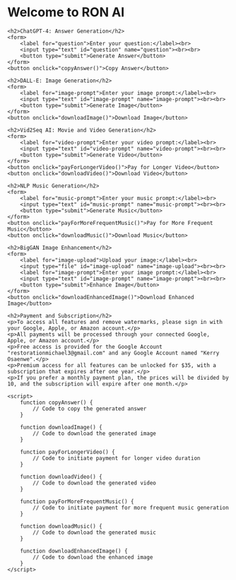 <!DOCTYPE html>
<html>
<head>
    <title>RON AI</title>
</head>
<body>
    <h1>Welcome to RON AI</h1>
    
    <h2>ChatGPT-4: Answer Generation</h2>
    <form>
        <label for="question">Enter your question:</label><br>
        <input type="text" id="question" name="question"><br><br>
        <button type="submit">Generate Answer</button>
    </form>
    <button onclick="copyAnswer()">Copy Answer</button>
    
    <h2>DALL-E: Image Generation</h2>
    <form>
        <label for="image-prompt">Enter your image prompt:</label><br>
        <input type="text" id="image-prompt" name="image-prompt"><br><br>
        <button type="submit">Generate Image</button>
    </form>
    <button onclick="downloadImage()">Download Image</button>
    
    <h2>Vid2Seq AI: Movie and Video Generation</h2>
    <form>
        <label for="video-prompt">Enter your video prompt:</label><br>
        <input type="text" id="video-prompt" name="video-prompt"><br><br>
        <button type="submit">Generate Video</button>
    </form>
    <button onclick="payForLongerVideo()">Pay for Longer Video</button>
    <button onclick="downloadVideo()">Download Video</button>
    
    <h2>NLP Music Generation</h2>
    <form>
        <label for="music-prompt">Enter your music prompt:</label><br>
        <input type="text" id="music-prompt" name="music-prompt"><br><br>
        <button type="submit">Generate Music</button>
    </form>
    <button onclick="payForMoreFrequentMusic()">Pay for More Frequent Music</button>
    <button onclick="downloadMusic()">Download Music</button>
    
    <h2>BigGAN Image Enhancement</h2>
    <form>
        <label for="image-upload">Upload your image:</label><br>
        <input type="file" id="image-upload" name="image-upload"><br><br>
        <label for="image-prompt">Enter your image prompt:</label><br>
        <input type="text" id="image-prompt" name="image-prompt"><br><br>
        <button type="submit">Enhance Image</button>
    </form>
    <button onclick="downloadEnhancedImage()">Download Enhanced Image</button>
    
    <h2>Payment and Subscription</h2>
    <p>To access all features and remove watermarks, please sign in with your Google, Apple, or Amazon account.</p>
    <p>All payments will be processed through your connected Google, Apple, or Amazon account.</p>
    <p>Free access is provided for the Google Account "restorationmichael3@gmail.com" and any Google Account named "Kerry Osaenwe".</p>
    <p>Premium access for all features can be unlocked for $35, with a subscription that expires after one year.</p>
    <p>If you prefer a monthly payment plan, the prices will be divided by 10, and the subscription will expire after one month.</p>
    
    <script>
        function copyAnswer() {
            // Code to copy the generated answer
        }
        
        function downloadImage() {
            // Code to download the generated image
        }
        
        function payForLongerVideo() {
            // Code to initiate payment for longer video duration
        }
        
        function downloadVideo() {
            // Code to download the generated video
        }
        
        function payForMoreFrequentMusic() {
            // Code to initiate payment for more frequent music generation
        }
        
        function downloadMusic() {
            // Code to download the generated music
        }
        
        function downloadEnhancedImage() {
            // Code to download the enhanced image
        }
    </script>
</body>
</html>

